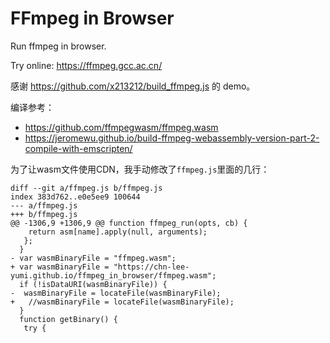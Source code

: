# FFmpeg in Browser

Run ffmpeg in browser.

Try online: https://ffmpeg.gcc.ac.cn/

感谢 https://github.com/x213212/build_ffmpeg.js 的 demo。

编译参考：
- https://github.com/ffmpegwasm/ffmpeg.wasm
- https://jeromewu.github.io/build-ffmpeg-webassembly-version-part-2-compile-with-emscripten/

为了让wasm文件使用CDN，我手动修改了`ffmpeg.js`里面的几行：

```
diff --git a/ffmpeg.js b/ffmpeg.js
index 383d762..e0e5ee9 100644
--- a/ffmpeg.js
+++ b/ffmpeg.js
@@ -1306,9 +1306,9 @@ function ffmpeg_run(opts, cb) {
    return asm[name].apply(null, arguments);
   };
  }
- var wasmBinaryFile = "ffmpeg.wasm";
+ var wasmBinaryFile = "https://chn-lee-yumi.github.io/ffmpeg_in_browser/ffmpeg.wasm";
  if (!isDataURI(wasmBinaryFile)) {
-  wasmBinaryFile = locateFile(wasmBinaryFile);
+   //wasmBinaryFile = locateFile(wasmBinaryFile);
  }
  function getBinary() {
   try {
```
